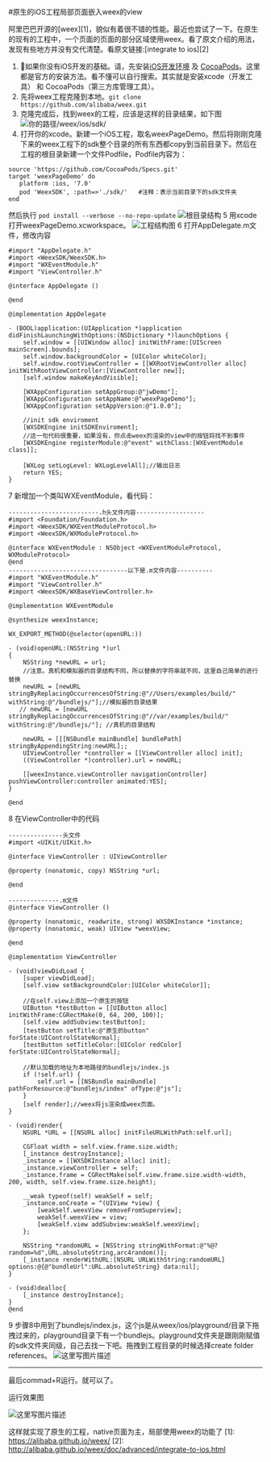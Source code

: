 #原生的iOS工程局部页面嵌入weex的view

阿里巴巴开源的[weex][1]，貌似有着很不错的性能。最近也尝试了一下。在原生的现有的工程中，一个页面的页面的部分区域使用weex。看了原文介绍的用法，发现有些地方并没有交代清楚。看原文链接:[integrate to ios][2]

 1. 如果你没有iOS开发的基础。请，先安装[iOS开发环境](https://developer.apple.com/library/ios/documentation/IDEs/Conceptual/AppStoreDistributionTutorial/Setup/Setup.html)
    及
    [CocoaPods](https://guides.cocoapods.org/using/getting-started.html)。这里都是官方的安装方法。看不懂可以自行搜索。其实就是安装xcode（开发工具）
    和 CocoaPods（第三方库管理工具）。
 2. 先将weex工程克隆到本地。`git clone https://github.com/alibaba/weex.git`
 3. 克隆完成后，找到weex的工程，应该是这样的目录结果，如下图![你的路径/weex/ios/sdk/](http://img.blog.csdn.net/20160812161403700)
 4. 打开你的xcode。新建一个iOS工程，取名weexPageDemo。然后将刚刚克隆下来的weex工程下的sdk整个目录的所有东西都copy到当前目录下。然后在工程的根目录新建一个文件Podfile，Podfile内容为：

```
source 'https://github.com/CocoaPods/Specs.git'
target 'weexPageDemo' do
   platform :ios, '7.0'
   pod 'WeexSDK', :path=>'./sdk/'   #注释：表示当前目录下的sdk文件夹
end
```
然后执行 `pod install --verbose --no-repo-update`
![根目录结构](https://raw.githubusercontent.com/dengjunwen/weexPageDemo/master/weexImage/weex%E5%B7%A5%E7%A8%8B%E7%9B%AE%E5%BD%95.png)
 5 用xcode打开weexPageDemo.xcworkspace。
 ![工程结构图](https://raw.githubusercontent.com/dengjunwen/weexPageDemo/master/weexImage/weex%E5%B7%A5%E7%A8%8B%E5%86%85%E9%83%A8%E5%9B%BE.png)
 6 打开AppDelegate.m文件，修改内容
```
#import "AppDelegate.h"
#import <WeexSDK/WeexSDK.h>
#import "WXEventModule.h"
#import "ViewController.h"

@interface AppDelegate ()

@end

@implementation AppDelegate

- (BOOL)application:(UIApplication *)application didFinishLaunchingWithOptions:(NSDictionary *)launchOptions {
    self.window = [[UIWindow alloc] initWithFrame:[UIScreen mainScreen].bounds];
    self.window.backgroundColor = [UIColor whiteColor];
    self.window.rootViewController = [[WXRootViewController alloc] initWithRootViewController:[ViewController new]];
    [self.window makeKeyAndVisible];

    [WXAppConfiguration setAppGroup:@"jwDemo"];
    [WXAppConfiguration setAppName:@"weexPageDemo"];
    [WXAppConfiguration setAppVersion:@"1.0.0"];

    //init sdk enviroment
    [WXSDKEngine initSDKEnviroment];
    //这一句代码很重要，如果没有，你点击weex的渲染的view中的按钮将找不到事件
    [WXSDKEngine registerModule:@"event" withClass:[WXEventModule class]];

    [WXLog setLogLevel: WXLogLevelAll];//输出日志
    return YES;
}

```

 7 新增加一个类叫WXEventModule，看代码：

```
-------------------------.h头文件内容-------------------
#import <Foundation/Foundation.h>
#import <WeexSDK/WXEventModuleProtocol.h>
#import <WeexSDK/WXModuleProtocol.h>

@interface WXEventModule : NSObject <WXEventModuleProtocol, WXModuleProtocol>
@end
---------------------------------以下是.m文件内容----------
#import "WXEventModule.h"
#import "ViewController.h"
#import <WeexSDK/WXBaseViewController.h>

@implementation WXEventModule

@synthesize weexInstance;

WX_EXPORT_METHOD(@selector(openURL:))

- (void)openURL:(NSString *)url
{
    NSString *newURL = url;
    //注意。真机和模拟器的目录结构不同，所以替换的字符串就不同，这里自己简单的进行替换
    newURL = [newURL stringByReplacingOccurrencesOfString:@"//Users/examples/build/" withString:@"/bundlejs/"];//模拟器的目录结果
   // newURL = [newURL stringByReplacingOccurrencesOfString:@"//var/examples/build/" withString:@"/bundlejs/"]; //真机的目录结构

    newURL = [[[NSBundle mainBundle] bundlePath] stringByAppendingString:newURL];;
    UIViewController *controller = [[ViewController alloc] init];
    ((ViewController *)controller).url = newURL;

    [[weexInstance.viewController navigationController] pushViewController:controller animated:YES];
}

@end
```

 8  在ViewController中的代码


```
---------------头文件
#import <UIKit/UIKit.h>

@interface ViewController : UIViewController

@property (nonatomic, copy) NSString *url;

@end

--------------.m文件
@interface ViewController ()

@property (nonatomic, readwrite, strong) WXSDKInstance *instance;
@property (nonatomic, weak) UIView *weexView;

@end

@implementation ViewController

- (void)viewDidLoad {
    [super viewDidLoad];
    [self.view setBackgroundColor:[UIColor whiteColor]];

    //在self.view上添加一个原生的按钮
    UIButton *testButton = [[UIButton alloc] initWithFrame:CGRectMake(0, 64, 200, 100)];
    [self.view addSubview:testButton];
    [testButton setTitle:@"原生的button" forState:UIControlStateNormal];
    [testButton setTitleColor:[UIColor redColor] forState:UIControlStateNormal];

    //默认加载的地址为本地路径的bundlejs/index.js
    if (!self.url) {
        self.url = [[NSBundle mainBundle] pathForResource:@"bundlejs/index" ofType:@"js"];
    }
    [self render];//weex将js渲染成weex页面。
}

- (void)render{
    NSURL *URL = [[NSURL alloc] initFileURLWithPath:self.url];

    CGFloat width = self.view.frame.size.width;
    [_instance destroyInstance];
    _instance = [[WXSDKInstance alloc] init];
    _instance.viewController = self;
    _instance.frame = CGRectMake(self.view.frame.size.width-width, 200, width, self.view.frame.size.height);

    __weak typeof(self) weakSelf = self;
    _instance.onCreate = ^(UIView *view) {
        [weakSelf.weexView removeFromSuperview];
        weakSelf.weexView = view;
        [weakSelf.view addSubview:weakSelf.weexView];
    };

    NSString *randomURL = [NSString stringWithFormat:@"%@?random=%d",URL.absoluteString,arc4random()];
    [_instance renderWithURL:[NSURL URLWithString:randomURL] options:@{@"bundleUrl":URL.absoluteString} data:nil];
}

- (void)dealloc{
    [_instance destroyInstance];
}
@end
```

 9 步骤8中用到了bundlejs/index.js，这个js是从weex/ios/playground/目录下拖拽过来的，playground目录下有一个bundlejs。playground文件夹是跟刚刚赋值的sdk文件夹同级，自己去找一下吧。拖拽到工程目录的时候选择create folder references。
![这里写图片描述](https://raw.githubusercontent.com/dengjunwen/weexPageDemo/master/weexImage/weexbundlejs%E5%9B%BE.png)

-------------------
最后commad+R运行。就可以了。

运行效果图

![这里写图片描述](http://img.blog.csdn.net/20160812170315199)

这样就实现了原生的工程，native页面为主，局部使用weex的功能了
[1]: https://alibaba.github.io/weex/
[2]: http://alibaba.github.io/weex/doc/advanced/integrate-to-ios.html
